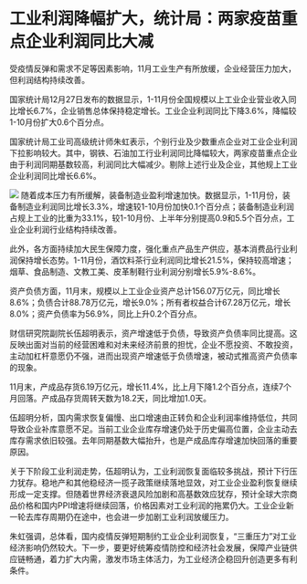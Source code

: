 # 工业利润降幅扩大，统计局：两家疫苗重点企业利润同比大减

受疫情反弹和需求不足等因素影响，11月工业生产有所放缓，企业经营压力加大，但利润结构持续改善。

国家统计局12月27日发布的数据显示，1-11月份全国规模以上工业企业营业收入同比增长6.7%，企业销售总体保持稳定增长。工业企业利润同比下降3.6%，降幅较1-10月份扩大0.6个百分点。

国家统计局工业司高级统计师朱虹表示，个别行业及少数重点企业对工业企业利润下拉影响较大。其中，钢铁、石油加工行业利润同比降幅较大，两家疫苗重点企业由于利润同期基数较高，利润同比大幅减少。剔除上述行业及企业，其他规上工业企业利润同比增长6.6%。

![](https://inews.gtimg.com/newsapp_bt/0/15578730579/1000)
随着成本压力有所缓解，装备制造业盈利增速加快。数据显示，1-11月份，装备制造业利润同比增长3.3%，增速较1-10月份加快0.1个百分点；装备制造业利润占规上工业的比重为33.1%，较1-10月份、上半年分别提高0.9和5.5个百分点，工业企业利润行业结构持续改善。

此外，各方面持续加大民生保障力度，强化重点产品生产供应，基本消费品行业利润保持增长态势。1-11月份，酒饮料茶行业利润同比增长21.5%，保持较高增速；烟草、食品制造、文教工美、皮革制鞋行业利润分别增长5.9%-8.6%。

资产负债方面，11月末，规模以上工业企业资产总计156.07万亿元，同比增长8.6%；负债合计88.78万亿元，增长9.0%；所有者权益合计67.28万亿元，增长8.0%；资产负债率为56.9%，同比上升0.2个百分点。

财信研究院副院长伍超明表示，资产增速低于负债，导致资产负债率同比提高。这反映出面对当前的经营困难和对未来经济前景的担忧，企业不愿投资、不敢投资，主动加杠杆意愿仍不强，进而出现资产增速低于负债增速，被动式推高资产负债率的现象。

11月末，产成品存货6.19万亿元，增长11.4%，比上月下降1.2个百分点，连续7个月回落。产成品存货周转天数为18.2天，同比增加1.0天。

伍超明分析，国内需求恢复偏慢、出口增速由正转负和企业利润率维持低位，共同导致企业补库意愿不足。当前工业企业库存增速仍处于历史偏高位置，企业主动去库存需求依旧较强。去年同期基数大幅抬升，也是产成品库存增速加快回落的重要原因。

关于下阶段工业利润走势，伍超明认为，工业利润恢复面临较多挑战，预计下行压力犹存。稳地产和其他稳经济一揽子政策继续落地显效，对工业企业盈利恢复继续形成一定支撑。但随着世界经济衰退风险加剧和高基数效应犹存，预计全球大宗商品价格和国内PPI增速将继续回落，价格因素对工业利润的拖累仍大。工业企业新一轮去库存周期仍在途中，也会进一步加剧工业利润放缓压力。

朱虹强调，总体看，国内疫情反弹短期制约工业企业利润恢复，“三重压力”对工业经济影响仍然较大。下一步，要更好统筹疫情防控和经济社会发展，保障产业链供应链畅通，着力扩大内需，激发市场主体活力，为工业经济企稳回升创造更多有利条件。

